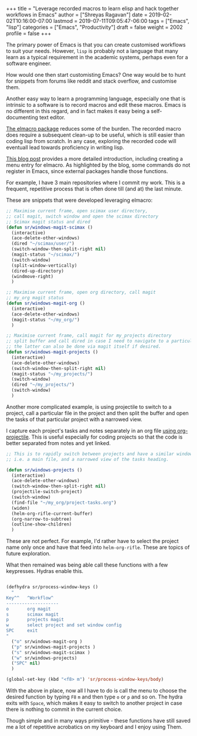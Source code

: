 +++
title = "Leverage recorded macros to learn elisp and hack together workflows in Emacs"
author = ["Shreyas Ragavan"]
date = 2019-02-02T10:16:00-07:00
lastmod = 2019-07-11T09:05:47-06:00
tags = ["Emacs", "lisp"]
categories = ["Emacs", "Productivity"]
draft = false
weight = 2002
profile = false
+++

The primary power of Emacs is that you can create customised workflows to suit your needs. However, `lisp` is probably not a language that many learn as a typical requirement in the academic systems, perhaps even for a software engineer.

How would one then start customisting Emacs? One way would be to hunt for snippets from forums like reddit and stack overflow, and customise them.

Another easy way to learn a programming language, especially one that is intrinsic to a software is to record macros and edit these macros. Emacs is no different in this regard, and in fact makes it easy being a self-documenting text editor.

[The elmacro package](https://github.com/Silex/elmacro) reduces some of the burden. The recorded macro does require a subsequent clean-up to be useful, which is still easier than coding lisp from scratch. In any case, exploring the recorded code will eventuall lead towards proficiency in writing lisp.

[This blog post](https://emacsnotes.wordpress.com/2018/11/15/elmacro-write-emacs-lisp-snippet-even-when-you-arent-a-programmer/) provides a more detailed introduction, including creating a menu entry for elmacro. As highlighted by the blog, some commands do not register in Emacs, since external packages handle those functions.

For example, I have 3 main repositories where I commit my work. This is a frequent, repetitive process that is often done till (and at) the last minute.

These are snippets that were developed leveraging elmacro:

```lisp
;; Maximise current frame, open scimax user directory,
;; call magit, switch window and open the scimax directory
;; Scimax magit status and dired
(defun sr/windows-magit-scimax ()
  (interactive)
  (ace-delete-other-windows)
  (dired "~/scimax/user/")
  (switch-window-then-split-right nil)
  (magit-status "~/scimax/")
  (switch-window)
  (split-window-vertically)
  (dired-up-directory)
  (windmove-right)
  )

;; Maximise current frame, open org directory, call magit
;; my_org magit status
(defun sr/windows-magit-org ()
  (interactive)
  (ace-delete-other-windows)
  (magit-status "~/my_org/")
  )

;; Maximise current frame, call magit for my_projects directory
;; split buffer and call dired in case I need to navigate to a particular directory.
;; the latter can also be done via magit itself if desired.
(defun sr/windows-magit-projects ()
  (interactive)
  (ace-delete-other-windows)
  (switch-window-then-split-right nil)
  (magit-status "~/my_projects/")
  (switch-window)
  (dired "~/my_projects/")
  (switch-window)
  )

```

Another more complicated example, is using projectile to switch to a project, call a particular file in the project and then split the buffer and open the tasks of that particular project with a narrowed view.

I capture each project's tasks and notes separately in an org file [using org-projectile](/post/8f702ce2-8bb7-40a3-b44b-a47222c02909/). This is useful especially for coding projects so that the code is better separated from notes and yet linked.

```lisp
;; This is to rapidly switch between projects and have a similar window configuration,
;; i.e. a main file, and a narrowed view of the tasks heading.

(defun sr/windows-projects ()
  (interactive)
  (ace-delete-other-windows)
  (switch-window-then-split-right nil)
  (projectile-switch-project)
  (switch-window)
  (find-file "~/my_org/project-tasks.org")
  (widen)
  (helm-org-rifle-current-buffer)
  (org-narrow-to-subtree)
  (outline-show-children)
  )

```

These are not perfect. For example, I'd rather have to select the project name only once and have that feed into `helm-org-rifle`. These are topics of future exploration.

What then remained was being able call these functions with a few keypresses. Hydras enable this.

```lisp

(defhydra sr/process-window-keys ()
  "
Key^^   ^Workflow^
--------------------
o       org magit
s       scimax magit
p       projects magit
w       select project and set window config
SPC     exit
"
  ("o" sr/windows-magit-org )
  ("p" sr/windows-magit-projects )
  ("s" sr/windows-magit-scimax )
  ("w" sr/windows-projects)
  ("SPC" nil)
  )

(global-set-key (kbd "<f8> m") 'sr/process-window-keys/body)

```

With the above in place, now all I have to do is call the menu to choose the desired function by typing `F8` `m` and then type `o` or `p` and so on. The hydra exits with `Space`, which makes it easy to switch to another project in case there is nothing to commit in the current choice.

Though simple and in many ways primitive - these functions have still saved me a lot of repetitive acrobatics on my keyboard and I enjoy using Them.
